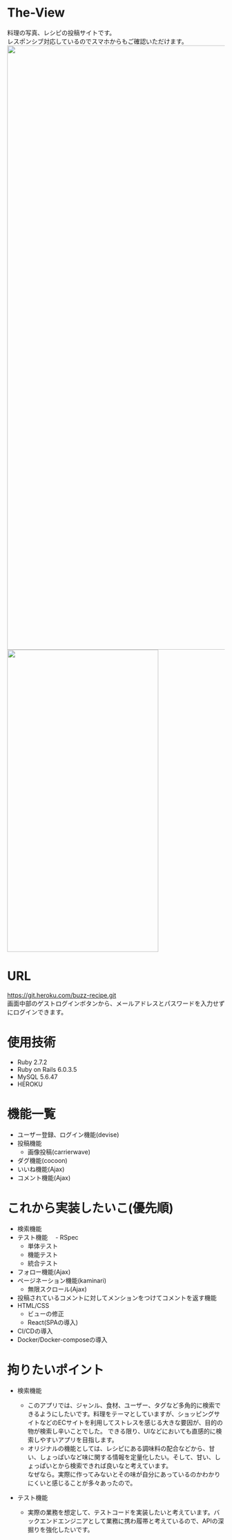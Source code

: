 # The-View
 料理の写真、レシピの投稿サイトです。<br>
 レスポンシブ対応しているのでスマホからもご確認いただけます。
 <img width="1400" alt="" src="">
 <img width="350" height="700" src="">
# URL
 https://git.heroku.com/buzz-recipe.git
 <br >
画面中部のゲストログインボタンから、メールアドレスとパスワードを入力せずにログインできます。
# 使用技術
- Ruby 2.7.2
- Ruby on Rails 6.0.3.5
- MySQL 5.6.47
- HEROKU

<!--# AWS構成図-->

<!--## Travis CI/CD
- Githubへのpush時に、RspecとRubocopが自動で実行されます。
- masterブランチへのpushでは、EC2への自動デプロイが実行されます
- masterブランチへのpushでは、RspecとRubocopが成功した場合、EC2への自動デプロイが実行されます
-->
# 機能一覧
- ユーザー登録、ログイン機能(devise)
- 投稿機能
  - 画像投稿(carrierwave)
- ダグ機能(cocoon)
- いいね機能(Ajax)
- コメント機能(Ajax)
<!-- - フォロー機能(Ajax) 
- ページネーション機能(kaminari)
  - 無限スクロール(Ajax)
- 検索機能(ransack)
# テスト
 - RSpec
  - 単体テスト(model)
  - 機能テスト(request)
  - 統合テスト(f
-->

# これから実装したいこ(優先順)
- 検索機能
- テスト機能
　- RSpec  
   - 単体テスト
   - 機能テスト
   - 統合テスト
- フォロー機能(Ajax) 
- ページネーション機能(kaminari)
  - 無限スクロール(Ajax)
- 投稿されているコメントに対してメンションをつけてコメントを返す機能
- HTML/CSS
  - ビューの修正
  - React(SPAの導入)
- CI/CDの導入
- Docker/Docker-composeの導入

#  拘りたいポイント
- 検索機能
  - このアプリでは、ジャンル、食材、ユーザー、タグなど多角的に検索できるようにしたいです。料理をテーマとしていますが、ショッピングサイトなどのECサイトを利用してストレスを感じる大きな要因が、目的の物が検索し辛いことでした。 できる限り、UIなどにおいても直感的に検索しやすいアプリを目指します。
  - オリジナルの機能としては、レシピにある調味料の配合などから、甘い、しょっぱいなど味に関する情報を定量化したい。そして、甘い、しょっぱいとから検索できれば良いなと考えています。<br>なぜなら。実際に作ってみないとその味が自分にあっているのかわかりにくいと感じることが多々あったので。
     
- テスト機能
  - 実際の業務を想定して、テストコードを実装したいと考えています。バックエンドエンジニアとして業務に携わ履帯と考えているので、APIの深掘りを強化したいです。
